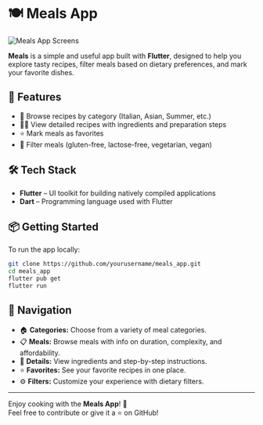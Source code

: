 # 🍽️ Meals App

![Meals App Screens](https://github.com/user-attachments/assets/51b143aa-20ed-4b1e-a5a8-0e1ed95dd7b8)

**Meals** is a simple and useful app built with **Flutter**, designed to help you explore tasty recipes, filter meals based on dietary preferences, and mark your favorite dishes.

## 🚀 Features

- 🍝 Browse recipes by category (Italian, Asian, Summer, etc.)
- 🧑‍🍳 View detailed recipes with ingredients and preparation steps
- ⭐ Mark meals as favorites
- 🧪 Filter meals (gluten-free, lactose-free, vegetarian, vegan)

## 🛠️ Tech Stack

- **Flutter** – UI toolkit for building natively compiled applications
- **Dart** – Programming language used with Flutter

## 📦 Getting Started

To run the app locally:

```bash
git clone https://github.com/yourusername/meals_app.git
cd meals_app
flutter pub get
flutter run
```

## 🧭 Navigation

- 🏠 **Categories:** Choose from a variety of meal categories.
- 📋 **Meals:** Browse meals with info on duration, complexity, and affordability.
- 📖 **Details:** View ingredients and step-by-step instructions.
- ⭐ **Favorites:** See your favorite recipes in one place.
- ⚙️ **Filters:** Customize your experience with dietary filters.

---

Enjoy cooking with the **Meals App**! 🍲  
Feel free to contribute or give it a ⭐ on GitHub!
